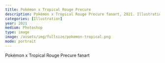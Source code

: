 ```yaml
---
title: Pokémon x Tropical Rouge Precure
description: Pokémon x Tropical Rouge Precure fanart, 2021. Illustration in Photoshop.
categories: [Illustration]
year: 2021
medium: Photoshop
type: image
image: /assets/img/fullsize/pokemon-tropical.png
mode: portrait
---
```

Pokémon x Tropical Rouge Precure fanart
